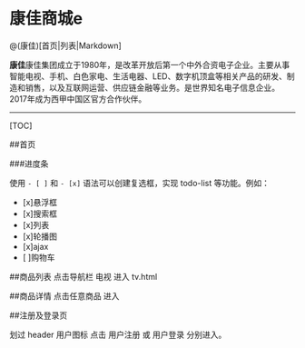 # 康佳商城e

@(康佳)[首页|列表|Markdown]

**康佳**康佳集团成立于1980年，是改革开放后第一个中外合资电子企业。主要从事智能电视、手机、白色家电、生活电器、LED、数字机顶盒等相关产品的研发、制造和销售，以及互联网运营、供应链金融等业务。是世界知名电子信息企业。2017年成为西甲中国区官方合作伙伴。

-------------------

[TOC]

##首页


###进度条

使用 `- [ ]` 和 `- [x]` 语法可以创建复选框，实现 todo-list 等功能。例如：
- [x]悬浮框
- [x]搜索框
- [x]列表
- [x]轮播图
- [x]ajax
- [ ]购物车


##商品列表
点击导航栏  电视   进入  tv.html 

##商品详情
点击任意商品 进入

##注册及登录页

划过 header 用户图标  点击 用户注册 或 用户登录 分别进入。